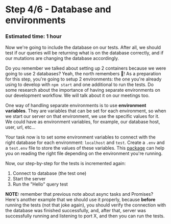 # Step 4/6 - Database and environments
### Estimated time: 1 hour

Now we're going to include the database on our tests. After all, we should test if our queries will be returning what is on the database correctly, and if our mutations are changing the database accordingly. 

Do you remember we talked about setting up 2 containers because we were going to use 2 databases? Yeah, the north remembers 🐺! As a preparation for this step, you're going to setup 2 environments: the one you're already using to develop with `npm start` and one additional to run the tests. Do some research about the importance of having separate environments on our development workflow. We will talk about it on our meetings too.

One way of handling separate environments is to use **environment variables**. They are variables that can be set for each environment, so when we start our server on that environment, we use the specific values for it. We could have as environment variables, for example, our database host, user, url, etc... 

Your task now is to set some environment variables to connect with the right database for each environment: `localhost` and `test`. Create a `.env` and a `test.env` file to store the values of these variables. This [package](https://www.npmjs.com/package/dotenv) can help you on reading the right file depending on the environment you're running.

Now, our step-by-step for the tests is incremented again:

1. Connect to database (the test one)
1. Start the server
1. Run the "Hello" query test

**NOTE:** remember that previous note about async tasks and Promises? Here's another example that we should use it properly, because **before** running the tests (not that joke again), you should verify the connection with the database was finished successfully, and, after that, server was successfully running and listening to port X, and then you can run the tests.
